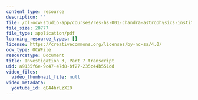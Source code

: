 ```yaml
---
content_type: resource
description: ''
file: /ol-ocw-studio-app/courses/res-hs-001-chandra-astrophysics-institute/qE44hrLzXI0_transcript.pdf
file_size: 28777
file_type: application/pdf
learning_resource_types: []
license: https://creativecommons.org/licenses/by-nc-sa/4.0/
ocw_type: OCWFile
resourcetype: Document
title: Investigation 3, Part 7 transcript
uid: a9135f6e-9c47-47d8-bf27-235c44b551dd
video_files:
  video_thumbnail_file: null
video_metadata:
  youtube_id: qE44hrLzXI0
---
```

